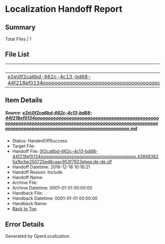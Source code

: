 # <a name='report-top'></a> Localization Handoff Report

## Summary
 Total Files | 1

## File List
 Source File | Status | Details 
 ----------- | ------ | ------- 
 [e2e\0f2ca6bd-662c-4c13-bd68-44f218ef0134oooooooooooooooooooooooooooooooooooooooooooooooooooooooooooooooooooooooooooooooooooooooooooooooooooooooooooooooooooooooooooooooooooooooooooooooooooooooo.md](https://github.com/OpenLocalizationTestOrg/ol-test0/blob/9d0881dabd3163f31e344e7f33fc37b0d24bfc7b/e2e/0f2ca6bd-662c-4c13-bd68-44f218ef0134oooooooooooooooooooooooooooooooooooooooooooooooooooooooooooooooooooooooooooooooooooooooooooooooooooooooooooooooooooooooooooooooooooooooooooooooooooooooo.md) | HandedOffSuccess | [Details](#aa38adb48b75ea7566762b5ec6657d99ba4e26661)

## Item Details
##### <a name='aa38adb48b75ea7566762b5ec6657d99ba4e26661'></a> Source: [e2e\0f2ca6bd-662c-4c13-bd68-44f218ef0134oooooooooooooooooooooooooooooooooooooooooooooooooooooooooooooooooooooooooooooooooooooooooooooooooooooooooooooooooooooooooooooooooooooooooooooooooooooooo.md](https://github.com/OpenLocalizationTestOrg/ol-test0/blob/9d0881dabd3163f31e344e7f33fc37b0d24bfc7b/e2e/0f2ca6bd-662c-4c13-bd68-44f218ef0134oooooooooooooooooooooooooooooooooooooooooooooooooooooooooooooooooooooooooooooooooooooooooooooooooooooooooooooooooooooooooooooooooooooooooooooooooooooooo.md)
* Status: HandedOffSuccess
* Target File: 
* Handoff File: [0f2ca6bd-662c-4c13-bd68-44f218ef0134ooooooooooooooooooooooooooooooooooooo.436683625a1bcbe250725ed8caac953f7923ebea.de-de.xlf](https://github.com/OpenLocalizationTestOrg/ol-test0-handoff/blob/909f3f509708a329d4fe9199deb585f0017418bf/ol-handoff/OpenLocalizationTestOrg/ol-test0-dede/xinjiang/ht/0f2ca6bd-662c-4c13-bd68-44f218ef0134ooooooooooooooooooooooooooooooooooooo.436683625a1bcbe250725ed8caac953f7923ebea.de-de.xlf)
* Handoff Datetime: 2016-12-16 10:16:21
* Handoff Reason: Include
* Handoff Name: 
* Archive File: 
* Archive Datetime: 0001-01-01 00:00:00
* Handback File: 
* Handback Datetime: 0001-01-01 00:00:00
* Handback Name: 
* [Back to Top](#report-top)


## Error Details

Generated by OpenLocalization.
